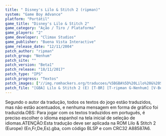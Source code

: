 ```yaml
---
title: " Disney's Lilo & Stitch 2 (ripman)"
system: "Game Boy Advance"
platform: "Portátil"
game_title: "Disney's Lilo & Stitch 2"
game_category: "Ação / Tiro / Plataforma"
game_players: "2"
game_developer: "Climax Studios"
game_publisher: "Buena Vista Interactive"
game_release_date: "12/11/2004"
patch_author: "ripman"
patch_group: "Nenhum"
patch_site: ""
patch_version: "Beta1"
patch_release: "18/11/2017"
patch_type: "IPS"
patch_progress: "Textos"
patch_images: ["//img.romhackers.org/traducoes/%5BGBA%5D%20Lilo%20&%20Stitch%202%20-%20ripman%20-%201.png","//img.romhackers.org/traducoes/%5BGBA%5D%20Lilo%20&%20Stitch%202%20-%20ripman%20-%202.png","//img.romhackers.org/traducoes/%5BGBA%5D%20Lilo%20&%20Stitch%202%20-%20ripman%20-%203.png"]
patch_file: "[GBA] Lilo & Stitch 2 (E) [T-BR] [T-ripman G-Nenhum] [V-Beta1 A-2017].7z"
---
```

Segundo o autor da tradução, todos os textos do jogo estão traduzidos, mas não estão acentuados, e nenhuma mensagem em forma de gráfico foi traduzida.OBS: Para jogar com os textos traduzidos em português, é preciso escolher o idioma espanhol na tela inicial de seleção de idiomas.ATENÇÃO:Esta tradução deve ser aplicada na ROM Lilo & Stitch 2 (Europe) (En,Fr,De,Es).gba, com código BLSP e com CRC32 A88587A6.